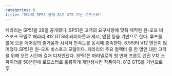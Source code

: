 ```yaml
---
categories: b
title: "페라리 SP51 공개 812 GTS 기반 로드스터"
---
```

페라리는 SP51을 29일 공개했다. SP51은 고객의 요구사항에 맞춰 제작된 원-오프 비스포크 모델로 페라리 812 GTS의 레이아웃과 섀시, 엔진 등을 기반으로 한다. 루프를 없애 오픈 에어링의 즐거움과 시각적 만족도를 동시에 충족한다. 6.5리터 V12 엔진이 얹어졌다.SP51은 원-오프 비스포크 모델이다. 페라리의 주요 컬렉터 중 한 명인 대만 고객을 위해 오랜 시간에 걸쳐 디자인됐다. SP51은 마라넬로의 첫 번째 프론트 엔진 V12 스파이더를 50년만에 로드스터로 훌륭하게 재탄생시킨 작품이다. 812 GTS를 기반으로 루